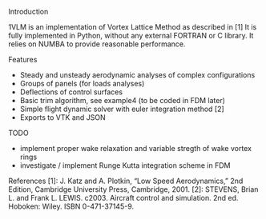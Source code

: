 Introduction

1VLM is an implementation of Vortex Lattice Method as described in [1] 
It is fully implemented in Python, without any external FORTRAN or C library.  It relies on NUMBA to provide reasonable performance.

Features
- Steady and unsteady aerodynamic analyses of complex configurations
- Groups of panels (for loads analyses)
- Deflections of control surfaces
- Basic trim algorithm, see example4 (to be coded in FDM later)
- Simple flight dynamic solver with euler integration method [2]
- Exports to VTK and JSON

TODO
- implement proper wake relaxation and variable stregth of wake vortex rings
- investigate / implement Runge Kutta integration scheme in FDM

References
  [1]: J. Katz and A. Plotkin, “Low Speed Aerodynamics,” 2nd Edition, Cambridge University Press, Cambridge, 2001.
  [2]: STEVENS, Brian L. and Frank L. LEWIS. c2003. Aircraft control and simulation. 2nd ed. Hoboken: Wiley. ISBN 0-471-37145-9.
